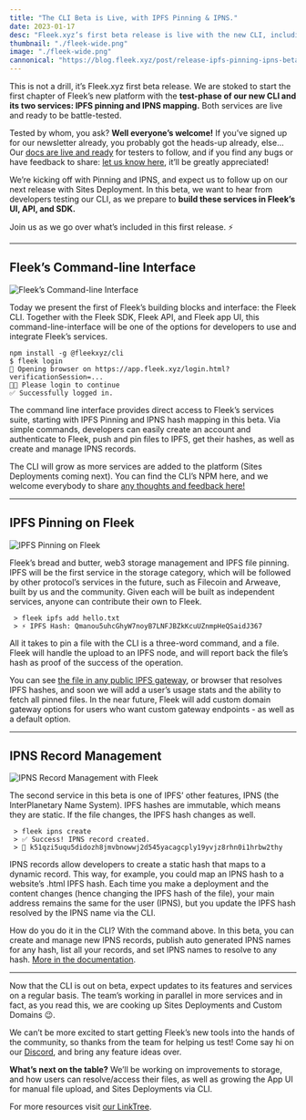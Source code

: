 ```yaml
---
title: "The CLI Beta is Live, with IPFS Pinning & IPNS."
date: 2023-01-17
desc: "Fleek.xyz’s first beta release is live with the new CLI, including the IPFS Pinning and IPNS Mapping services."
thumbnail: "./fleek-wide.png"
image: "./fleek-wide.png"
cannonical: "https://blog.fleek.xyz/post/release-ipfs-pinning-ipns-beta-fleek-xyz/"
---
```


This is not a drill, it’s Fleek.xyz first beta release. We are stoked to start the first chapter of Fleek’s new platform with the **test-phase of our new CLI and its two services: IPFS pinning and IPNS mapping.** Both services are live and ready to be battle-tested.

Tested by whom, you ask? **Well everyone’s welcome!** If you’ve signed up for our newsletter already, you probably got the heads-up already, else… Our [docs are live and ready](https://docs.fleek.xyz/) for testers to follow, and if you find any bugs or have feedback to share: [let us know here](https://github.com/fleekxyz/fleekxyz-support), it’ll be greatly appreciated!

We’re kicking off with Pinning and IPNS, and expect us to follow up on our next release with Sites Deployment. In this beta, we want to hear from developers testing our CLI, as we prepare to **build these services in Fleek’s UI, API, and SDK.**

Join us as we go over what’s included in this first release. ⚡️

***

## **Fleek’s Command-line Interface**

![Fleek’s Command-line Interface](https://storageapi.fleek.co/27a60cdd-37d3-480c-ae88-3ad4ca886b13-bucket/imgs/cli-1.png)

Today we present the first of Fleek’s building blocks and interface: the Fleek CLI. Together with the Fleek SDK, Fleek API, and Fleek app UI, this command-line-interface will be one of the options for developers to use and integrate Fleek’s services.

    npm install -g @fleekxyz/cli
    $ fleek login
    🔗 Opening browser on https://app.fleek.xyz/login.html?verificationSession=... 
    🧑‍💻 Please login to continue
    ✅ Successfully logged in.

The command line interface provides direct access to Fleek’s services suite, starting with IPFS Pinning and IPNS hash mapping in this beta. Via simple commands, developers can easily create an account and authenticate to Fleek, push and pin files to IPFS, get their hashes, as well as create and manage IPNS records.

The CLI will grow as more services are added to the platform (Sites Deployments coming next). You can find the CLI’s NPM here, and we welcome everybody to share [any thoughts and feedback here!](https://github.com/fleekxyz/fleekxyz-support)

***

## **IPFS Pinning on Fleek**

![IPFS Pinning on Fleek](https://storageapi.fleek.co/27a60cdd-37d3-480c-ae88-3ad4ca886b13-bucket/imgs/pinning-1.png)

Fleek’s bread and butter, web3 storage management and IPFS file pinning. IPFS will be the first service in the storage category, which will be followed by other protocol’s services in the future, such as Filecoin and Arweave, built by us and the community. Given each will be built as independent services, anyone can contribute their own to Fleek.

     > fleek ipfs add hello.txt
     > ⚡ IPFS Hash: Qmanou5uhcGhyW7noyB7LNFJBZkKcuUZnmpHeQSaidJ367

All it takes to pin a file with the CLI is a three-word command, and a file. Fleek will handle the upload to an IPFS node, and will report back the file’s hash as proof of the success of the operation.

You can see [the file in any public IPFS gateway](https://ipfs.io/ipfs/QmPMoPDeKLK56v4w1fVQGUHpobX6KERvgV9KKKjuwRipzg), or browser that resolves IPFS hashes, and soon we will add a user’s usage stats and the ability to fetch all pinned files. In the near future, Fleek will add custom domain gateway options for users who want custom gateway endpoints - as well as a default option.

***

## **IPNS Record Management**

![IPNS Record Management with Fleek](https://storageapi.fleek.co/27a60cdd-37d3-480c-ae88-3ad4ca886b13-bucket/imgs/ipns-1.png)

The second service in this beta is one of IPFS’ other features, IPNS (the InterPlanetary Name System). IPFS hashes are immutable, which means they are static. If the file changes, the IPFS hash changes as well.

     > fleek ipns create
     > ✅ Success! IPNS record created.
     > 📓 k51qzi5uqu5didozh8jmvbnowwj2d545yacagcply19yvjz8rhn0i1hrbw2thy

IPNS records allow developers to create a static hash that maps to a dynamic record. This way, for example, you could map an IPNS hash to a website’s .html IPFS hash. Each time you make a deployment and the content changes (hence changing the IPFS hash of the file), your main address remains the same for the user (IPNS), but you update the IPFS hash resolved by the IPNS name via the CLI.

How do you do it in the CLI? With the command above. In this beta, you can create and manage new IPNS records, publish auto generated IPNS names for any hash, list all your records, and set IPNS names to resolve to any hash. [More in the documentation](https://docs.fleek.xyz/).

***

Now that the CLI is out on beta, expect updates to its features and services on a regular basis. The team’s working in parallel in more services and in fact, as you read this, we are cooking up Sites Deployments and Custom Domains 😉.

We can’t be more excited to start getting Fleek’s new tools into the hands of the community, so thanks from the team for helping us test! Come say hi on our [Discord](https://discord.gg/fleek), and bring any feature ideas over.

**What’s next on the table?** We’ll be working on improvements to storage, and how users can resolve/access their files, as well as growing the App UI for manual file upload, and Sites Deployments via CLI.

For more resources visit [our LinkTree](https://linktr.ee/fleek).
